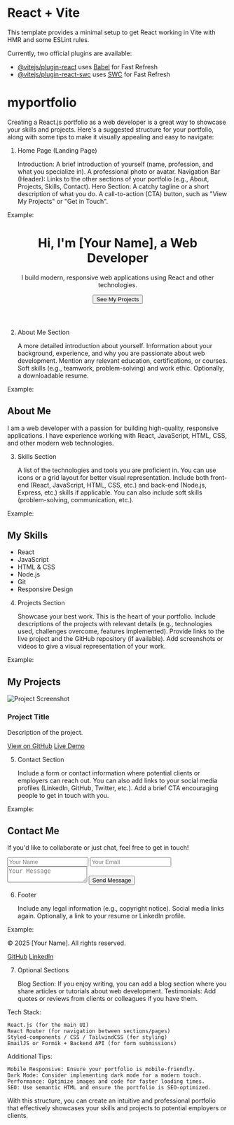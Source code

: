 # React + Vite

This template provides a minimal setup to get React working in Vite with HMR and some ESLint rules.

Currently, two official plugins are available:

- [@vitejs/plugin-react](https://github.com/vitejs/vite-plugin-react/blob/main/packages/plugin-react/README.md) uses [Babel](https://babeljs.io/) for Fast Refresh
- [@vitejs/plugin-react-swc](https://github.com/vitejs/vite-plugin-react-swc) uses [SWC](https://swc.rs/) for Fast Refresh
# myportfolio

Creating a React.js portfolio as a web developer is a great way to showcase your skills and projects. Here's a suggested structure for your portfolio, along with some tips to make it visually appealing and easy to navigate:
1. Home Page (Landing Page)

    Introduction:
        A brief introduction of yourself (name, profession, and what you specialize in).
        A professional photo or avatar.
    Navigation Bar (Header):
        Links to the other sections of your portfolio (e.g., About, Projects, Skills, Contact).
    Hero Section:
        A catchy tagline or a short description of what you do.
        A call-to-action (CTA) button, such as "View My Projects" or "Get in Touch".

Example:

<header>
  <h1>Hi, I'm [Your Name], a Web Developer</h1>
  <p>I build modern, responsive web applications using React and other technologies.</p>
  <button>See My Projects</button>
</header>

2. About Me Section

    A more detailed introduction about yourself.
    Information about your background, experience, and why you are passionate about web development.
    Mention any relevant education, certifications, or courses.
    Soft skills (e.g., teamwork, problem-solving) and work ethic.
    Optionally, a downloadable resume.

Example:

<section id="about">
  <h2>About Me</h2>
  <p>I am a web developer with a passion for building high-quality, responsive applications. I have experience working with React, JavaScript, HTML, CSS, and other modern web technologies.</p>
</section>

3. Skills Section

    A list of the technologies and tools you are proficient in.
    You can use icons or a grid layout for better visual representation.
    Include both front-end (React, JavaScript, HTML, CSS, etc.) and back-end (Node.js, Express, etc.) skills if applicable.
    You can also include soft skills (problem-solving, communication, etc.).

Example:

<section id="skills">
  <h2>My Skills</h2>
  <ul>
    <li>React</li>
    <li>JavaScript</li>
    <li>HTML & CSS</li>
    <li>Node.js</li>
    <li>Git</li>
    <li>Responsive Design</li>
  </ul>
</section>

4. Projects Section

    Showcase your best work. This is the heart of your portfolio.
    Include descriptions of the projects with relevant details (e.g., technologies used, challenges overcome, features implemented).
    Provide links to the live project and the GitHub repository (if available).
    Add screenshots or videos to give a visual representation of your work.

Example:

<section id="projects">
  <h2>My Projects</h2>
  <div className="project">
    <img src="project-image.jpg" alt="Project Screenshot" />
    <h3>Project Title</h3>
    <p>Description of the project.</p>
    <a href="https://github.com/yourusername/project-repo" target="_blank">View on GitHub</a>
    <a href="https://live-project-link.com" target="_blank">Live Demo</a>
  </div>
</section>

5. Contact Section

    Include a form or contact information where potential clients or employers can reach out.
    You can also add links to your social media profiles (LinkedIn, GitHub, Twitter, etc.).
    Add a brief CTA encouraging people to get in touch with you.

Example:

<section id="contact">
  <h2>Contact Me</h2>
  <p>If you'd like to collaborate or just chat, feel free to get in touch!</p>
  <form>
    <input type="text" placeholder="Your Name" />
    <input type="email" placeholder="Your Email" />
    <textarea placeholder="Your Message"></textarea>
    <button type="submit">Send Message</button>
  </form>
</section>

6. Footer

    Include any legal information (e.g., copyright notice).
    Social media links again.
    Optionally, a link to your resume or LinkedIn profile.

Example:

<footer>
  <p>© 2025 [Your Name]. All rights reserved.</p>
  <div>
    <a href="https://github.com/yourusername" target="_blank">GitHub</a>
    <a href="https://www.linkedin.com/in/yourusername" target="_blank">LinkedIn</a>
  </div>
</footer>

7. Optional Sections

    Blog Section: If you enjoy writing, you can add a blog section where you share articles or tutorials about web development.
    Testimonials: Add quotes or reviews from clients or colleagues if you have them.

Tech Stack:

    React.js (for the main UI)
    React Router (for navigation between sections/pages)
    Styled-components / CSS / TailwindCSS (for styling)
    EmailJS or Formik + Backend API (for form submissions)

Additional Tips:

    Mobile Responsive: Ensure your portfolio is mobile-friendly.
    Dark Mode: Consider implementing dark mode for a modern touch.
    Performance: Optimize images and code for faster loading times.
    SEO: Use semantic HTML and ensure the portfolio is SEO-optimized.

With this structure, you can create an intuitive and professional portfolio that effectively showcases your skills and projects to potential employers or clients.